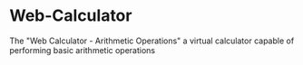 # Web-Calculator
The "Web Calculator - Arithmetic Operations" a virtual calculator capable of performing basic arithmetic operations
